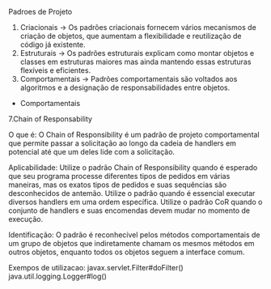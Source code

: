 Padroes de Projeto

1) Criacionais -> Os padrões criacionais fornecem vários mecanismos de criação de objetos, que aumentam a flexibilidade e reutilização de código já existente.
2) Estruturais -> Os padrões estruturais explicam como montar objetos e classes em estruturas maiores mas ainda mantendo essas estruturas flexíveis e eficientes.
3) Comportamentais -> Padrões comportamentais são voltados aos algoritmos e a designação de responsabilidades entre objetos.

* Comportamentais

7.Chain of Responsability

O que é:
O Chain of Responsibility é um padrão de projeto comportamental que permite passar a solicitação ao longo da cadeia de handlers em potencial até que um deles lide com a solicitação.

Aplicabilidade:
Utilize o padrão Chain of Responsibility quando é esperado que seu programa processe diferentes tipos de pedidos em várias maneiras, mas os exatos tipos de pedidos e suas sequências são desconhecidos de antemão.
Utilize o padrão quando é essencial executar diversos handlers em uma ordem específica.
Utilize o padrão CoR quando o conjunto de handlers e suas encomendas devem mudar no momento de execução.

Identificação:
O padrão é reconhecível pelos métodos comportamentais de um grupo de objetos que indiretamente chamam os mesmos métodos em outros objetos, enquanto todos os objetos seguem a interface comum.

Exempos de utilizacao:
javax.servlet.Filter#doFilter()
java.util.logging.Logger#log()